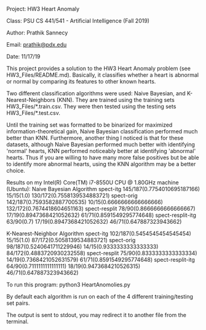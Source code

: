 Project: HW3 Heart Anomaly

Class: PSU CS 441/541 - Artificial Intelligence (Fall 2019)

Author: Prathik Sannecy

Email: prathik@pdx.edu

Date: 11/17/19

This project provides a solution to the HW3 Heart Anomaly problem (see HW3_Files/README.md). Basically, it classifies whether a heart is abnormal or normal by comparing its features to other known hearts.

Two different classification algorithms were used: Naive Bayesian, and K-Nearest-Neighbors (KNN). They are trained using the training sets HW3_Files/\*.train.csv. They were then tested using the testing sets HW3_Files/\*.test.csv.

Until the training set was formatted to be binarized for maximized information-theoretical gain, Naive Bayesian classification performed much better than KNN. Furthermore, another thing I noticed is that for these datasets, although Naive Bayesian performed much better with identifying 'normal' hearts, KNN performed noticeably better at identifying 'abnormal' hearts. Thus if you are willing to have many more false positives but be able to identify more abnormal hearts, using the KNN algorithm may be a better choice.

Results on my Intel(R) Core(TM) i7-8550U CPU @ 1.80GHz machine (Ubuntu):
Naive Bayesian Algorithm
spect-itg 145/187(0.7754010695187166) 15/15(1.0) 130/172(0.7558139534883721) 
spect-orig 142/187(0.7593582887700535) 10/15(0.6666666666666666) 132/172(0.7674418604651163) 
spect-resplit 78/90(0.8666666666666667) 17/19(0.8947368421052632) 61/71(0.8591549295774648) 
spect-resplit-itg 63/90(0.7) 17/19(0.8947368421052632) 46/71(0.647887323943662) 


K-Nearest-Neighbor Algorithm
spect-itg 102/187(0.5454545454545454) 15/15(1.0) 87/172(0.5058139534883721) 
spect-orig 98/187(0.5240641711229946) 14/15(0.9333333333333333) 84/172(0.4883720930232558) 
spect-resplit 75/90(0.8333333333333334) 14/19(0.7368421052631579) 61/71(0.8591549295774648) 
spect-resplit-itg 64/90(0.7111111111111111) 18/19(0.9473684210526315) 46/71(0.647887323943662) 

To run this program:
python3 HeartAnomolies.py

By default each algorithm is run on each of the 4 different training/testing set pairs.

The output is sent to stdout, you may redirect it to another file from the terminal.



